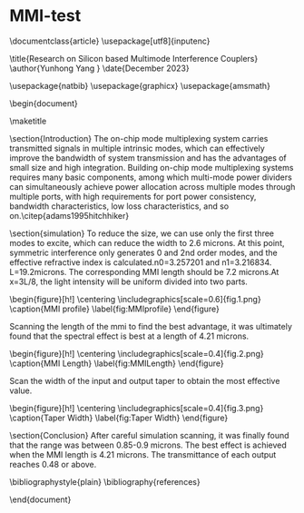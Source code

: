 # MMI-test
\documentclass{article}
\usepackage[utf8]{inputenc}

\title{Research on Silicon based Multimode Interference Couplers}
\author{Yunhong Yang }
\date{December 2023}


\usepackage{natbib}
\usepackage{graphicx}
\usepackage{amsmath}

\begin{document}

\maketitle

\section{Introduction}
The on-chip mode multiplexing system carries transmitted signals in multiple intrinsic modes, which can effectively improve the bandwidth of system transmission and has the advantages of small size and high integration. Building on-chip mode multiplexing systems requires many basic components, among which multi-mode power dividers can simultaneously achieve power allocation across multiple modes through multiple ports, with high requirements for port power consistency, bandwidth characteristics, low loss characteristics, and so on.\citep{adams1995hitchhiker}


\section{simulation}
To reduce the size, we can use only the first three modes to excite, which can reduce the width to 2.6 microns. At this point, symmetric interference only generates 0 and 2nd order modes, and the effective refractive index is calculated.n0=3.257201 and n1=3.216834. L=19.2microns. The corresponding MMI length should be 7.2 microns.At x=3L/8, the light intensity will be uniform divided into two parts.





\begin{figure}[h!]
\centering
\includegraphics[scale=0.6]{fig.1.png}
\caption{MMI profile}
\label{fig:MMIprofile}
\end{figure}

Scanning the length of the mmi to find the best advantage, it was ultimately found that the spectral effect is best at a length of 4.21 microns.

\begin{figure}[h!]
\centering
\includegraphics[scale=0.4]{fig.2.png}
\caption{MMI Length}
\label{fig:MMILength}
\end{figure}


Scan the width of the input and output taper to obtain the most effective value.

\begin{figure}[h!]
\centering
\includegraphics[scale=0.4]{fig.3.png}
\caption{Taper Width}
\label{fig:Taper Width}
\end{figure}

\section{Conclusion}
After careful simulation scanning, it was finally found that the range was between 0.85-0.9 microns. The best effect is achieved when the MMI length is 4.21 microns. The transmittance of each output reaches 0.48 or above.



\bibliographystyle{plain}
\bibliography{references}

\end{document}
